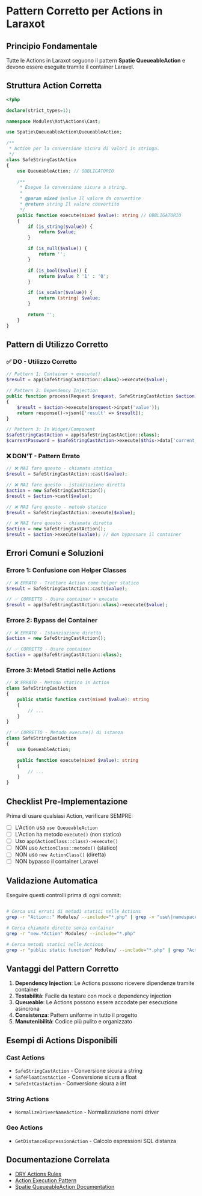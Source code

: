 # Pattern Corretto per Actions in Laraxot

## Principio Fondamentale
Tutte le Actions in Laraxot seguono il pattern **Spatie QueueableAction** e devono essere eseguite tramite il container Laravel.

## Struttura Action Corretta

```php
<?php

declare(strict_types=1);

namespace Modules\Xot\Actions\Cast;

use Spatie\QueueableAction\QueueableAction;

/**
 * Action per la conversione sicura di valori in stringa.
 */
class SafeStringCastAction
{
    use QueueableAction; // OBBLIGATORIO

    /**
     * Esegue la conversione sicura a string.
     *
     * @param mixed $value Il valore da convertire
     * @return string Il valore convertito
     */
    public function execute(mixed $value): string // OBBLIGATORIO
    {
        if (is_string($value)) {
            return $value;
        }

        if (is_null($value)) {
            return '';
        }

        if (is_bool($value)) {
            return $value ? '1' : '0';
        }

        if (is_scalar($value)) {
            return (string) $value;
        }

        return '';
    }
}
```

## Pattern di Utilizzo Corretto

### ✅ DO - Utilizzo Corretto

```php
// Pattern 1: Container + execute()
$result = app(SafeStringCastAction::class)->execute($value);

// Pattern 2: Dependency Injection
public function process(Request $request, SafeStringCastAction $action)
{
    $result = $action->execute($request->input('value'));
    return response()->json(['result' => $result]);
}

// Pattern 3: In Widget/Component
$safeStringCastAction = app(SafeStringCastAction::class);
$currentPassword = $safeStringCastAction->execute($this->data['current_password'] ?? '');
```

### ❌ DON'T - Pattern Errato

```php
// ❌ MAI fare questo - chiamata statica
$result = SafeStringCastAction::cast($value);

// ❌ MAI fare questo - istanziazione diretta
$action = new SafeStringCastAction();
$result = $action->cast($value);

// ❌ MAI fare questo - metodo statico
$result = SafeStringCastAction::execute($value);

// ❌ MAI fare questo - chiamata diretta
$action = new SafeStringCastAction();
$result = $action->execute($value); // Non bypassare il container
```

## Errori Comuni e Soluzioni

### Errore 1: Confusione con Helper Classes
```php
// ❌ ERRATO - Trattare Action come helper statico
$result = SafeStringCastAction::cast($value);

// ✅ CORRETTO - Usare container + execute
$result = app(SafeStringCastAction::class)->execute($value);
```

### Errore 2: Bypass del Container
```php
// ❌ ERRATO - Istanziazione diretta
$action = new SafeStringCastAction();

// ✅ CORRETTO - Usare container
$action = app(SafeStringCastAction::class);
```

### Errore 3: Metodi Statici nelle Actions
```php
// ❌ ERRATO - Metodo statico in Action
class SafeStringCastAction
{
    public static function cast(mixed $value): string
    {
        // ...
    }
}

// ✅ CORRETTO - Metodo execute() di istanza
class SafeStringCastAction
{
    use QueueableAction;

    public function execute(mixed $value): string
    {
        // ...
    }
}
```

## Checklist Pre-Implementazione

Prima di usare qualsiasi Action, verificare SEMPRE:

- [ ] L'Action usa `use QueueableAction`
- [ ] L'Action ha metodo `execute()` (non statico)
- [ ] Uso `app(ActionClass::class)->execute()`
- [ ] NON uso `ActionClass::metodo()` (statico)
- [ ] NON uso `new ActionClass()` (diretta)
- [ ] NON bypasso il container Laravel

## Validazione Automatica

Eseguire questi controlli prima di ogni commit:

```bash

# Cerca usi errati di metodi statici nelle Actions
grep -r "Action::" Modules/ --include="*.php" | grep -v "use\|namespace"

# Cerca chiamate dirette senza container
grep -r "new.*Action" Modules/ --include="*.php"

# Cerca metodi statici nelle Actions
grep -r "public static function" Modules/ --include="*.php" | grep "Action"
```

## Vantaggi del Pattern Corretto

1. **Dependency Injection**: Le Actions possono ricevere dipendenze tramite container
2. **Testabilità**: Facile da testare con mock e dependency injection
3. **Queueable**: Le Actions possono essere accodate per esecuzione asincrona
4. **Consistenza**: Pattern uniforme in tutto il progetto
5. **Manutenibilità**: Codice più pulito e organizzato

## Esempi di Actions Disponibili

### Cast Actions
- `SafeStringCastAction` - Conversione sicura a string
- `SafeFloatCastAction` - Conversione sicura a float
- `SafeIntCastAction` - Conversione sicura a int

### String Actions
- `NormalizeDriverNameAction` - Normalizzazione nomi driver

### Geo Actions
- `GetDistanceExpressionAction` - Calcolo espressioni SQL distanza

## Documentazione Correlata

- [DRY Actions Rules](../.cursor/rules/DRY-actions-rules.md)
- [Action Execution Pattern](../.cursor/rules/action-execution-pattern.md)
- [Spatie QueueableAction Documentation](https://github.com/spatie/laravel-queueable-action)


